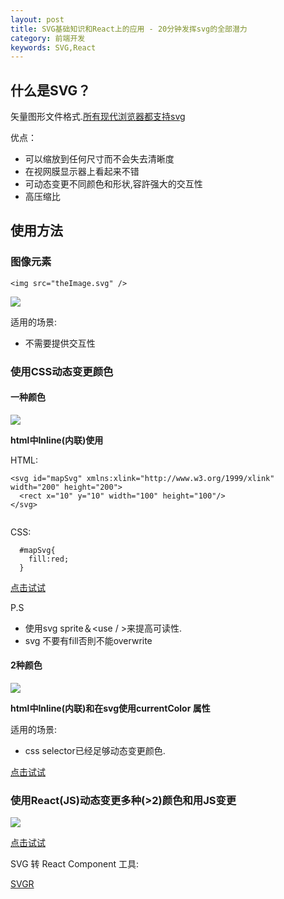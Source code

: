 ```yaml
---
layout: post
title: SVG基础知识和React上的应用 - 20分钟发挥svg的全部潜力
category: 前端开发
keywords: SVG,React
---
```


## 什么是SVG？
矢量图形文件格式.[所有现代浏览器都支持svg](https://caniuse.com/#search=svg)

优点：

* 可以缩放到任何尺寸而不会失去清晰度
* 在视网膜显示器上看起来不错
* 可动态变更不同颜色和形状,容許强大的交互性
* 高压缩比

## 使用方法

### 图像元素
```
<img src="theImage.svg" />
```
![](http://jeff-chung.com/blog_accessary/blog_images/svg/address.svg)

适用的场景:
 * 不需要提供交互性

### 使用CSS动态变更颜色

#### 一种颜色

![](http://jeff-chung.com/blog_accessary/blog_images/svg/1.png)

**html中Inline(内联)使用**

HTML:
```
<svg id="mapSvg" xmlns:xlink="http://www.w3.org/1999/xlink" width="200" height="200">
  <rect x="10" y="10" width="100" height="100"/>
</svg>


```
CSS:
```
  #mapSvg{
    fill:red;
  }
```

[点击试试](https://codepen.io/chungchi300/pen/GQZLbM)

P.S
* 使用svg sprite＆<use / >来提高可读性.
* svg 不要有fill否則不能overwrite


#### 2种颜色

![](http://jeff-chung.com/blog_accessary/blog_images/svg/2.png)


**html中Inline(内联)和在svg使用currentColor 属性**

适用的场景:
 * css selector已经足够动态变更颜色.

[点击试试](https://codepen.io/chungchi300/pen/RQamrL)

### 使用React(JS)动态变更多种(>2)颜色和用JS变更

![](http://jeff-chung.com/blog_accessary/blog_images/svg/sample.png)

[点击试试](https://codepen.io/chungchi300/pen/OQNYOB)

SVG 转 React Component 工具:

[SVGR](https://github.com/smooth-code/svgr)
